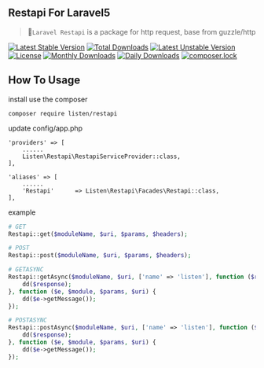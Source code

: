 ## Restapi For Laravel5

> 🚀`Laravel Restapi` is a package for http request, base from guzzle/http 

[![Latest Stable Version](https://poser.pugx.org/listen/restapi/v/stable)](https://packagist.org/packages/listen/restapi)
[![Total Downloads](https://poser.pugx.org/listen/restapi/downloads)](https://packagist.org/packages/listen/restapi)
[![Latest Unstable Version](https://poser.pugx.org/listen/restapi/v/unstable)](https://packagist.org/packages/listen/restapi)
[![License](https://poser.pugx.org/listen/restapi/license)](https://github.com/listen-rain/restapi/blob/master/LICENSE)
[![Monthly Downloads](https://poser.pugx.org/listen/restapi/d/monthly)](https://packagist.org/packages/listen/restapi)
[![Daily Downloads](https://poser.pugx.org/listen/restapi/d/daily)](https://packagist.org/packages/listen/restapi)
[![composer.lock](https://poser.pugx.org/listen/restapi/composerlock)](https://packagist.org/packages/listen/restapi)

##  How To Usage

install use the composer 
```
composer require listen/restapi
```

update config/app.php
```
'providers' => [
    ......
    Listen\Restapi\RestapiServiceProvider::class,
],
    
'aliases' => [
    ......
    'Restapi'      => Listen\Restapi\Facades\Restapi::class,
],
```

example
```php
# GET
Restapi::get($moduleName, $uri, $params, $headers);

# POST
Restapi::post($moduleName, $uri, $params, $headers);

# GETASYNC
Restapi::getAsync($moduleName, $uri, ['name' => 'listen'], function ($response, $module, $params, $uri) {
    dd($response);
}, function ($e, $module, $params, $uri) {
    dd($e->getMessage());
});

# POSTASYNC
Restapi::postAsync($moduleName, $uri, ['name' => 'listen'], function ($response, $module, $params, $uri) {
    dd($response);
}, function ($e, $module, $params, $uri) {
    dd($e->getMessage());
});
        
```
